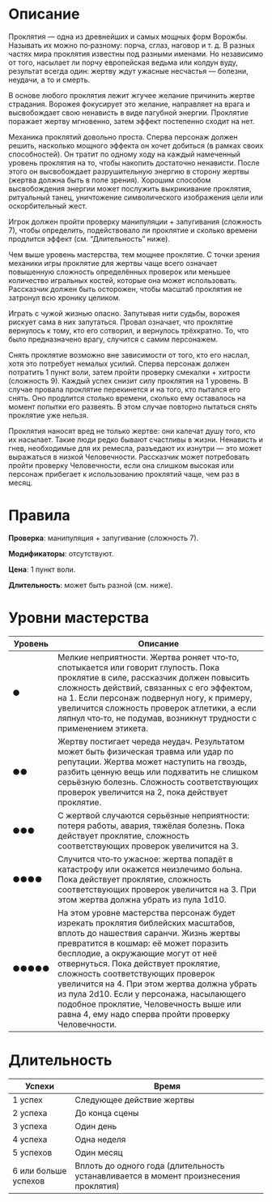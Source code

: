 # Описание

Проклятия — одна из древнейших и самых мощных форм Ворожбы. Называть их можно по‐разному: порча, сглаз, наговор и т. д. В разных частях мира проклятия известны под разными именами. Но независимо от того, насылает ли порчу европейская ведьма или колдун вуду, результат всегда один: жертву ждут ужасные несчастья — болезни, неудачи, а то и смерть.

В основе любого проклятия лежит жгучее желание причинить жертве страдания. Ворожея фокусирует это желание, направляет на врага и высвобождает свою ненависть в виде пагубной энергии. Проклятие поражает жертву мгновенно, затем эффект постепенно сходит на нет.

Механика проклятий довольно проста. Сперва персонаж должен решить, насколько мощного эффекта он хочет добиться (в рамках своих способностей). Он тратит по одному ходу на каждый намеченный уровень проклятия на то, чтобы накопить достаточно ненависти. После этого он высвобождает разрушительную энергию в сторону жертвы (жертва должна быть в поле зрения). Хорошим способом высвобождения энергии может послужить выкрикивание проклятия, ритуальный танец, уничтожение символического изображения цели или оскорбительный жест.

Игрок должен пройти проверку манипуляции + запугивания (сложность 7), чтобы определить, подействовало ли проклятие и сколько времени продлится эффект (см. “Длительность” ниже).

Чем выше уровень мастерства, тем мощнее проклятие. С точки зрения механики игры проклятие для жертвы чаще всего означает повышенную сложность определённых проверок или меньшее количество игральных костей, которые она может использовать. Рассказчик должен быть осторожен, чтобы масштаб проклятия не затронул всю хронику целиком.

Играть с чужой жизнью опасно. Запутывая нити судьбы, ворожея рискует сама в них запутаться. Провал означает, что проклятие вернулось к тому, кто его сотворил, и вернулось трёхкратно. То, что было предназначено врагу, случится с самим персонажем.  

Снять проклятие возможно вне зависимости от того, кто его наслал, хотя это потребует немалых усилий. Сперва персонаж должен потратить 1 пункт воли, затем пройти проверку смекалки + хитрости (сложность 9). Каждый успех снизит силу проклятия на 1 уровень. В случае провала проклятие перекинется и на того, кто пытался его снять. Оно продлится столько времени, сколько ему оставалось на момент попытки его развеять. В этом случае повторно пытаться снять проклятие уже нельзя.

Проклятия наносят вред не только жертве: они калечат душу того, кто их насылает. Такие люди редко бывают счастливы в жизни. Ненависть и гнев, необходимые для их ремесла, разъедают их изнутри — это может выражаться в низкой Человечности. Рассказчик может потребовать пройти проверку Человечности, если она слишком высокая или персонаж прибегает к использованию проклятий чаще, чем раз в месяц.

# Правила

**Проверка**: манипуляция + запугивание (сложность 7).

**Модификаторы**: отсутствуют.

**Цена**: 1 пункт воли.

**Длительность**: может быть разной (см. ниже).

# Уровни мастерства

| Уровень | Описание                                                                                                                                                                                                                                                                                                                                         |
| ------- | ------------------------------------------------------------------------------------------------------------------------------------------------------------------------------------------------------------------------------------------------------------------------------------------------------------------------------------------------ |
| ●       | Мелкие неприятности. Жертва роняет что‐то, спотыкается или говорит глупость. Пока проклятие в силе, рассказчик должен повысить сложность действий, связанных с его эффектом, на 1. Если персонаж подвернул ногу, к примеру, увеличится сложность проверок атлетики, а если ляпнул что‐то, не подумав, возникнут трудности с применением этикета. |
| ●●      | Жертву постигает череда неудач. Результатом может быть физическая травма или удар по репутации. Жертва может наступить на гвоздь, разбить ценную вещь или подхватить не слишком серьёзную болезнь. Сложность соответствующих проверок увеличится на 2, пока действует проклятие.                                                                 | 
| ●●●     | С жертвой случаются серьёзные неприятности: потеря работы, авария, тяжёлая болезнь. Пока действует проклятие, сложность соответствующих проверок увеличится на 3.                                                                                                                                                                                                                                                                                                                              |
| ●●●●    | Случится что‐то ужасное: жертва попадёт в катастрофу или окажется неизлечимо больна. Пока действует проклятие, сложность соответствующих проверок увеличится на 3. При этом жертва должна убрать из пула 1d10.                                                                                                                                                                                                                                                                                                                                   |
| ●●●●●   | На этом уровне мастерства персонаж будет изрекать проклятия библейских масштабов, вплоть до нашествия саранчи. Жизнь жертвы превратится в кошмар: её может поразить бесплодие, а окружающие могут от неё отвернуться. Пока действует проклятие, сложность соответствующих проверок увеличится на 4. При этом жертва должна убрать из пула 2d10. Если у персонажа, насылающего подобное проклятие, Человечность выше или равна 4, ему надо сперва пройти проверку Человечности.   |

# Длительность

| Успехи               | Время                                                                         |
| -------------------- | ------------------------------------------------------------------------------------ |
| 1 успех              | Следующее действие жертвы                                                            |
| 2 успеха             | До конца сцены                                                                       |
| 3 успеха             | Один день                                                                            |
| 4 успеха             | Одна неделя                                                                          |
| 5 успехов            | Один месяц                                                                           |
| 6 или больше успехов | Вплоть до одного года (длительность устанавливается в момент произнесения проклятия) | 